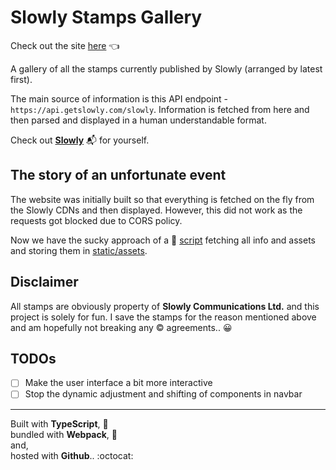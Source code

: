 # Slowly Stamps Gallery

Check out the site [here](https://dvaruas.github.io/slowlystamps/) :point_left:

A gallery of all the stamps currently published by Slowly (arranged by latest
first).

The main source of information is this API endpoint -
`https://api.getslowly.com/slowly`. Information is fetched from here and then
parsed and displayed in a human understandable format.

Check out [**Slowly**](https://slowly.app/en/) :mailbox_with_mail: for yourself.

## The story of an unfortunate event

The website was initially built so that everything is fetched on the fly from
the Slowly CDNs and then displayed. However, this did not work as the requests
got blocked due to CORS policy.

Now we have the sucky approach of a :snake: [script](./src/pyservice/main.py)
fetching all info and assets and storing them in
[static/assets](./static/assets/).

## Disclaimer

All stamps are obviously property of **Slowly Communications Ltd.** and this project
is solely for fun. I save the stamps for the reason mentioned above and
am hopefully not breaking any :copyright: agreements.. :grinning:

## TODOs

- [ ] Make the user interface a bit more interactive
- [ ] Stop the dynamic adjustment and shifting of components in navbar

---

Built with **TypeScript**, :wrench:  
bundled with **Webpack**, :space_invader:  
and,  
hosted with **Github**.. :octocat:
